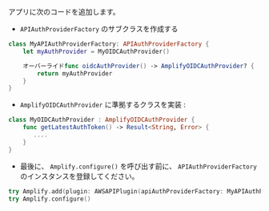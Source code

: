 
アプリに次のコードを追加します。

* `APIAuthProviderFactory` のサブクラスを作成する
```swift
class MyAPIAuthProviderFactory: APIAuthProviderFactory {
    let myAuthProvider = MyOIDCAuthProvider()

    オーバーライドfunc oidcAuthProvider() -> AmplifyOIDCAuthProvider? {
        return myAuthProvider
    }
}
```

* `AmplifyOIDCAuthProvider` に準拠するクラスを実装 :
```swift
class MyOIDCAuthProvider : AmplifyOIDCAuthProvider {
    func getLatestAuthToken() -> Result<String, Error> {
       ....
    }
}
```
* 最後に、 `Amplify.configure()` を呼び出す前に、 `APIAuthProviderFactory` のインスタンスを登録してください。
```swift
try Amplify.add(plugin: AWSAPIPlugin(apiAuthProviderFactory: MyAPIAuthProviderFactory()))
try Amplify.configure()
```